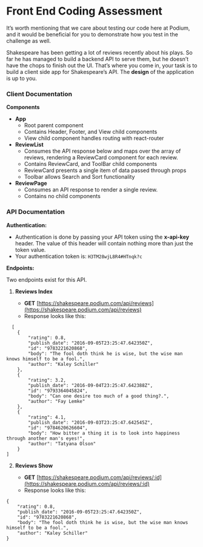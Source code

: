 # Front End Coding Assessment

It’s worth mentioning that we care about testing our code here at Podium, and it would be beneficial for you to demonstrate how you test in the challenge as well.

Shakespeare has been getting a lot of reviews recently about his plays. So far he has managed to build a backend API to serve them, but he doesn’t have the chops to finish out the UI. That’s where you come in, your task is to build a client side app for Shakespeare’s API. The **design** of the application is up to you.

### Client Documentation

**Components**

- **App**
    - Root parent component
    - Contains Header, Footer, and View child components
    - View child component handles routing with react-router
- **ReviewList**
    - Consumes the API response below and maps over the array of reviews, rendering a ReviewCard component for each review.
    - Contains ReviewCard, and ToolBar child components
    - ReviewCard presents a single item of data passed through props
    - Toolbar allows Search and Sort functionality
- **ReviewPage**
    - Consumes an API response to render a single review.
    - Contains no child components


### API Documentation

**Authentication:**

- Authentication is done by passing your API token using the **x-api-key** header. The value of this header will contain nothing more than just the token value.
- Your authentication token is: ```H3TM28wjL8R4#HTnqk?c```

**Endpoints:**

Two endpoints exist for this API.

1. **Reviews Index**

    - **GET** [https://shakespeare.podium.com/api/reviews](https://shakespeare.podium.com/api/reviews)
    - Response looks like this:
```
  [
    {
        "rating": 0.8,
        "publish_date": "2016-09-05T23:25:47.642350Z",
        "id": "9783221620868",
        "body": "The fool doth think he is wise, but the wise man knows himself to be a fool.",
        "author": "Kaley Schiller"
    },
    {
        "rating": 3.2,
        "publish_date": "2016-09-04T23:25:47.642388Z",
        "id": "9793364045824",
        "body": "Can one desire too much of a good thing?.",
        "author": "Fay Lemke"
    },
    {
        "rating": 4.1,
        "publish_date": "2016-09-03T23:25:47.642545Z",
        "id": "9784620626604",
        "body": "How bitter a thing it is to look into happiness through another man's eyes!",
        "author": "Tatyana Olson"
    }
]
```


2. **Reviews Show**

    - **GET** [https://shakespeare.podium.com/api/reviews/:id](https://shakespeare.podium.com/api/reviews/:id)
    - Response looks like this:
```
{
    "rating": 0.8,
    "publish_date": "2016-09-05T23:25:47.642350Z",
    "id": "9783221620868",
    "body": "The fool doth think he is wise, but the wise man knows himself to be a fool.",
    "author": "Kaley Schiller"
}
```

